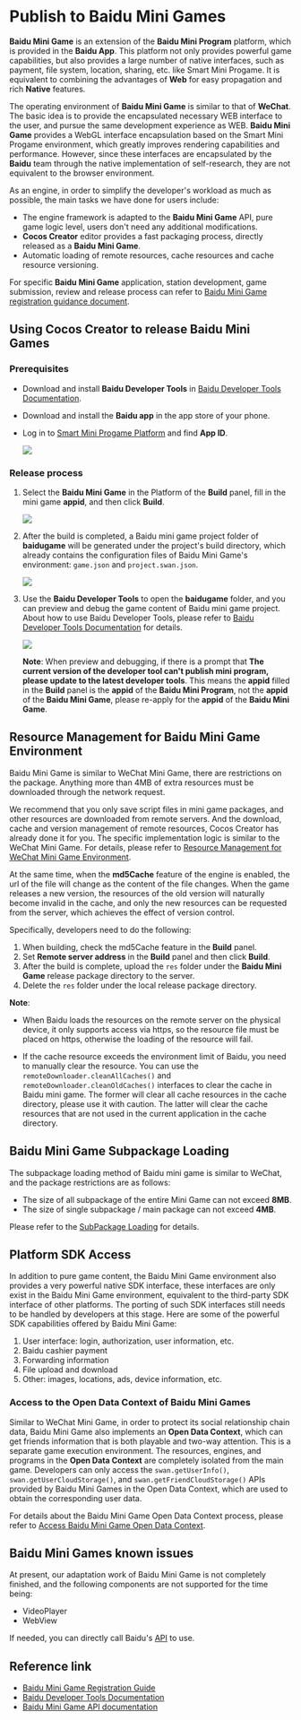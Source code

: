 # Publish to Baidu Mini Games

**Baidu Mini Game** is an extension of the **Baidu Mini Program** platform, which is provided in the **Baidu App**. This platform not only provides powerful game capabilities, but also provides a large number of native interfaces, such as payment, file system, location, sharing, etc. like Smart Mini Progame. It is equivalent to combining the advantages of **Web** for easy propagation and rich **Native** features.

The operating environment of **Baidu Mini Game** is similar to that of **WeChat**. The basic idea is to provide the encapsulated necessary WEB interface to the user, and pursue the same development experience as WEB. **Baidu Mini Game** provides a WebGL interface encapsulation based on the Smart Mini Progame environment, which greatly improves rendering capabilities and performance. However, since these interfaces are encapsulated by the **Baidu** team through the native implementation of self-research, they are not equivalent to the browser environment.

As an engine, in order to simplify the developer's workload as much as possible, the main tasks we have done for users include:

- The engine framework is adapted to the **Baidu Mini Game** API, pure game logic level, users don't need any additional modifications.
- **Cocos Creator** editor provides a fast packaging process, directly released as a **Baidu Mini Game**.
- Automatic loading of remote resources, cache resources and cache resource versioning.

For specific **Baidu Mini Game** application, station development, game submission, review and release process can refer to [Baidu Mini Game registration guidance document](https://smartprogram.baidu.com/docs/game/).

## Using Cocos Creator to release Baidu Mini Games

### Prerequisites

- Download and install **Baidu Developer Tools** in [Baidu Developer Tools Documentation](https://smartprogram.baidu.com/docs/game/tutorials/howto/dev/).
- Download and install the **Baidu app** in the app store of your phone.
- Log in to [Smart Mini Progame Platform](https://smartprogram.baidu.com/developer/index.html) and find **App ID**.

    ![](./publish-baidugame/appid.png)

### Release process

1. Select the **Baidu Mini Game** in the Platform of the **Build** panel, fill in the mini game **appid**, and then click **Build**.

    ![](./publish-baidugame/build.png)

2. After the build is completed, a Baidu mini game project folder of **baidugame** will be generated under the project's build directory, which already contains the configuration files of Baidu Mini Game's environment: `game.json` and `project.swan.json`.

    ![](./publish-baidugame/package.png)

3. Use the **Baidu Developer Tools** to open the **baidugame** folder, and you can preview and debug the game content of Baidu mini game project. About how ​​to use Baidu Developer Tools, please refer to [Baidu Developer Tools Documentation](https://smartprogram.baidu.com/docs/game/tutorials/howto/dev/) for details.

    ![](./publish-baidugame/preview.png)

    **Note**: When preview and debugging, if there is a prompt that **The current version of the developer tool can't publish mini program, please update to the latest developer tools**. This means the **appid** filled in the **Build** panel is the **appid** of the **Baidu Mini Program**, not the **appid** of the **Baidu Mini Game**, please re-apply for the **appid** of the **Baidu Mini Game**.

## Resource Management for Baidu Mini Game Environment

Baidu Mini Game is similar to WeChat Mini Game, there are restrictions on the package. Anything more than 4MB of extra resources must be downloaded through the network request.

We recommend that you only save script files in mini game packages, and other resources are downloaded from remote servers. And the download, cache and version management of remote resources, Cocos Creator has already done it for you. The specific implementation logic is similar to the WeChat Mini Game. For details, please refer to [Resource Management for WeChat Mini Game Environment](./publish-wechatgame.md#resource-management-for-wechat-mini-game-environment).

At the same time, when the **md5Cache** feature of the engine is enabled, the url of the file will change as the content of the file changes. When the game releases a new version, the resources of the old version will naturally become invalid in the cache, and only the new resources can be requested from the server, which achieves the effect of version control.

Specifically, developers need to do the following:

1. When building, check the md5Cache feature in the **Build** panel.
2. Set **Remote server address** in the **Build** panel and then click **Build**.
3. After the build is complete, upload the `res` folder under the **Baidu Mini Game** release package directory to the server.
4. Delete the `res` folder under the local release package directory.

**Note**:

- When Baidu loads the resources on the remote server on the physical device, it only supports access via https, so the resource file must be placed on https, otherwise the loading of the resource will fail.

- If the cache resource exceeds the environment limit of Baidu, you need to manually clear the resource. You can use the `remoteDownloader.cleanAllCaches()` and `remoteDownloader.cleanOldCaches()` interfaces to clear the cache in Baidu mini game. The former will clear all cache resources in the cache directory, please use it with caution. The latter will clear the cache resources that are not used in the current application in the cache directory.

## Baidu Mini Game Subpackage Loading

The subpackage loading method of Baidu mini game is similar to WeChat, and the package restrictions are as follows:

- The size of all subpackage of the entire Mini Game can not exceed **8MB**.
- The size of single subpackage / main package can not exceed **4MB**.

Please refer to the [SubPackage Loading](../scripting/subpackage.md) for details.

## Platform SDK Access

In addition to pure game content, the Baidu Mini Game environment also provides a very powerful native SDK interface, these interfaces are only exist in the Baidu Mini Game environment, equivalent to the third-party SDK interface of other platforms. The porting of such SDK interfaces still needs to be handled by developers at this stage. Here are some of the powerful SDK capabilities offered by Baidu Mini Game:

1. User interface: login, authorization, user information, etc.
2. Baidu cashier payment
3. Forwarding information
4. File upload and download
5. Other: images, locations, ads, device information, etc.

### Access to the Open Data Context of Baidu Mini Games

Similar to WeChat Mini Game, in order to protect its social relationship chain data, Baidu Mini Game also implements an **Open Data Context**, which can get friends information that is both playable and two-way attention. This is a separate game execution environment. The resources, engines, and programs in the **Open Data Context** are completely isolated from the main game. Developers can only access the `swan.getUserInfo()`, `swan.getUserCloudStorage()`, and `swan.getFriendCloudStorage()` APIs provided by Baidu Mini Games in the Open Data Context, which are used to obtain the corresponding user data.

For details about the Baidu Mini Game Open Data Context process, please refer to [Access Baidu Mini Game Open Data Context](./publish-baidugame-sub-domain.md).

## Baidu Mini Games known issues

At present, our adaptation work of Baidu Mini Game is not completely finished, and the following components are not supported for the time being:

- VideoPlayer
- WebView

If needed, you can directly call Baidu's [API](https://smartprogram.baidu.com/docs/game/api/openApi/authorize/) to use.

## Reference link

- [Baidu Mini Game Registration Guide](https://smartprogram.baidu.com/docs/game/)
- [Baidu Developer Tools Documentation](https://smartprogram.baidu.com/docs/game/tutorials/howto/dev/)
- [Baidu Mini Game API documentation](https://smartprogram.baidu.com/docs/game/api/openApi/authorize/)

